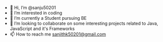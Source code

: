 - 👋 Hi, I’m @sanju50201
- 👀 I’m interested in coding
- 🌱 I’m currently a Student pursuing BE 
- 💞️ I’m looking to collaborate on some interesting projects related to Java, JavaScript and it's Frameworks 
- 📫 How to reach me sanjithk50201@gmail.com

<!---
sanju50201/sanju50201 is a ✨ special ✨ repository because its `README.md` (this file) appears on your GitHub profile.
You can click the Preview link to take a look at your changes.
--->
